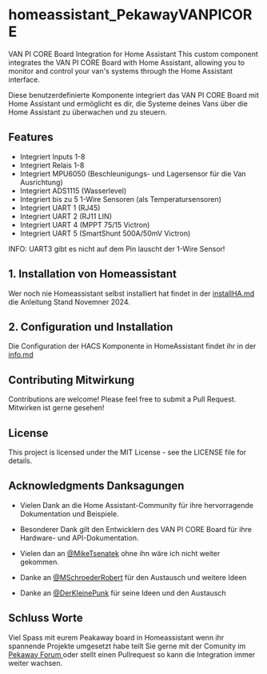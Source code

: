 # homeassistant_PekawayVANPICORE
VAN PI CORE Board Integration for Home Assistant
This custom component integrates the VAN PI CORE Board with Home Assistant, allowing you to monitor and control your van's systems through the Home Assistant interface.

Diese benutzerdefinierte Komponente integriert das VAN PI CORE Board mit Home Assistant und ermöglicht es dir, die Systeme deines Vans über die Home Assistant zu überwachen und zu steuern.

## Features

- Integriert Inputs 1-8
- Integriert Relais 1-8
- Integriert MPU6050 (Beschleunigungs- und Lagersensor für die Van Ausrichtung)
- Integriert ADS1115 (Wasserlevel)
- Integriert bis zu 5 1-Wire Sensoren (als Temperatursensoren)
- Integriert UART 1 (RJ45)
- Integriert UART 2 (RJ11 LIN)
- Integriert UART 4 (MPPT 75/15 Victron)
- Integriert UART 5 (SmartShunt 500A/50mV Victron)

INFO: UART3 gibt es nicht auf dem Pin lauscht der 1-Wire Sensor!

## 1. Installation von Homeassistant

Wer noch nie Homeassistant selbst installiert hat findet in der [installHA.md](./installHA.md) die Anleitung Stand Novemner 2024.

## 2. Configuration und Installation

Die Configuration der HACS Komponente in HomeAssistant findet ihr in der [info.md](./info.md) 


## Contributing Mitwirkung

Contributions are welcome! Please feel free to submit a Pull Request.
Mitwirken ist gerne gesehen!

## License

This project is licensed under the MIT License - see the LICENSE file for details.

## Acknowledgments Danksagungen

- Vielen Dank an die Home Assistant-Community für ihre hervorragende Dokumentation und Beispiele.

- Besonderer Dank gilt den Entwicklern des VAN PI CORE Board für ihre Hardware- und API-Dokumentation.

- Vielen dan an [@MikeTsenatek](https://github.com/MikeTsenatek) ohne ihn wäre ich nicht weiter gekommen. 

- Danke an [@MSchroederRobert](https://github.com/schroeder-robert) für den Austausch und weitere Ideen

- Danke an [@DerKleinePunk](https://github.com/DerKleinePunk) für seine Ideen und den Austausch

## Schluss Worte
Viel Spass mit eurem Peakaway board in Homeassistant wenn ihr spannende Projekte umgesetzt habe teilt Sie gerne mit der Comunity im [Pekaway Forum ](https://forum.pekaway.de) oder stellt einen Pullrequest so kann die Integration immer weiter wachsen.